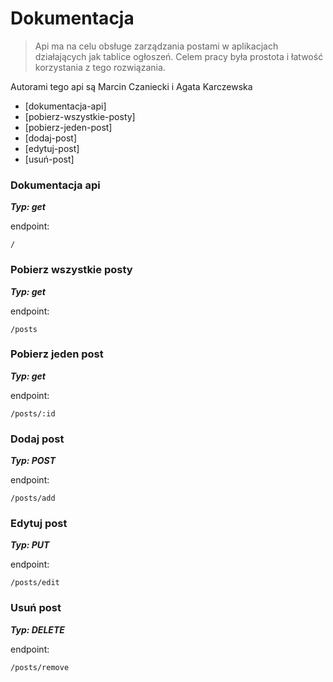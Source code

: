# Dokumentacja

> Api ma na celu obsługe zarządzania postami w aplikacjach działających jak tablice ogłoszeń. Celem pracy była prostota i łatwość korzystania z tego rozwiązania.

Autorami tego api są Marcin Czaniecki i Agata Karczewska

- [dokumentacja-api]
- [pobierz-wszystkie-posty]
- [pobierz-jeden-post]
- [dodaj-post]
- [edytuj-post]
- [usuń-post]

### Dokumentacja api

**_Typ: get_**

endpoint:

```
/
```

### Pobierz wszystkie posty

**_Typ: get_**

endpoint:

```
/posts
```

### Pobierz jeden post

**_Typ: get_**

endpoint:

```
/posts/:id
```

### Dodaj post

**_Typ: POST_**

endpoint:

```
/posts/add
```

### Edytuj post

**_Typ: PUT_**

endpoint:

```
/posts/edit
```

### Usuń post

**_Typ: DELETE_**

endpoint:

```
/posts/remove
```
